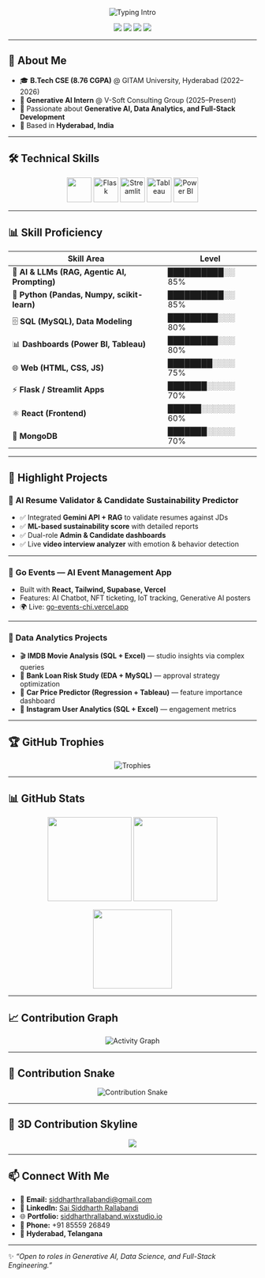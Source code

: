 <!-- HEADER -->
<p align="center">
  <img src="https://readme-typing-svg.herokuapp.com?size=28&duration=3000&pause=600&color=00D8FF&center=true&vCenter=true&width=850&lines=Sai+Siddharth+Rallabandi;Generative+AI+%7C+Data+Science+%7C+Full-Stack+Developer;Building+AI+Agents+%2B+RAG+Apps+%7C+Analytics+Dashboards" alt="Typing Intro"/>
</p>

<p align="center">
  <a href="mailto:siddharthrallabandi@gmail.com"><img src="https://img.shields.io/badge/Email-Contact%20Me-D14836?logo=gmail&logoColor=white"></a>
  <a href="https://www.linkedin.com/in/sai-siddharth-rallabandi-79b486252/"><img src="https://img.shields.io/badge/LinkedIn-Profile-0077B5?logo=linkedin&logoColor=white"></a>
  <a href="https://siddharthrallaband.wixstudio.io/siddharthrallaband-1"><img src="https://img.shields.io/badge/Portfolio-Live%20Site-9cf?logo=vercel&logoColor=black"></a>
  <a href="https://github.com/Siddharth-Rallabandi"><img src="https://img.shields.io/badge/GitHub-@Siddharth--Rallabandi-181717?logo=github"></a>
</p>

---

## 👋 About Me
- 🎓 **B.Tech CSE (8.76 CGPA)** @ GITAM University, Hyderabad (2022–2026)  
- 💼 **Generative AI Intern** @ V-Soft Consulting Group (2025–Present)  
- 🧠 Passionate about **Generative AI, Data Analytics, and Full-Stack Development**  
- 📍 Based in **Hyderabad, India**   

---

## 🛠️ Technical Skills

<p align="center">
  <!-- From skillicons -->
  <img src="https://skillicons.dev/icons?i=python,js,react,mysql,mongodb,html,css" height="50"/>
  
  <!-- Custom icons for unsupported tools -->
  <img src="https://cdn.jsdelivr.net/gh/devicons/devicon/icons/flask/flask-original.svg" height="50" title="Flask"/>
  <img src="https://streamlit.io/images/brand/streamlit-mark-color.png" height="50" title="Streamlit"/>
  <img src="https://cdn.worldvectorlogo.com/logos/tableau-software.svg" height="50" title="Tableau"/>
  <img src="https://cdn.worldvectorlogo.com/logos/power-bi.svg" height="50" title="Power BI"/>
</p>

---

## 📊 Skill Proficiency

| Skill Area | Level |
|------------|-------|
| 🤖 **AI & LLMs (RAG, Agentic AI, Prompting)** | ██████████░░ 85% |
| 🐍 **Python (Pandas, Numpy, scikit-learn)** | ██████████░░ 85% |
| 🗄️ **SQL (MySQL), Data Modeling** | █████████░░░ 80% |
| 📊 **Dashboards (Power BI, Tableau)** | █████████░░░ 80% |
| 🌐 **Web (HTML, CSS, JS)** | ████████░░░░ 75% |
| ⚡ **Flask / Streamlit Apps** | ███████░░░░░ 70% |
| ⚛️ **React (Frontend)** | ██████░░░░░░ 60% |
| 🍃 **MongoDB** | ███████░░░░░ 70% |

---

## 🚀 Highlight Projects

### 🔹 **AI Resume Validator & Candidate Sustainability Predictor**
- ✅ Integrated **Gemini API + RAG** to validate resumes against JDs  
- ✅ **ML-based sustainability score** with detailed reports  
- ✅ Dual-role **Admin & Candidate dashboards**  
- ✅ Live **video interview analyzer** with emotion & behavior detection  

---

### 🔹 **Go Events — AI Event Management App**
- Built with **React, Tailwind, Supabase, Vercel**  
- Features: AI Chatbot, NFT ticketing, IoT tracking, Generative AI posters  
- 🌍 Live: [go-events-chi.vercel.app](https://go-events-chi.vercel.app)

---

### 🔹 **Data Analytics Projects**
- 🎬 **IMDB Movie Analysis (SQL + Excel)** — studio insights via complex queries  
- 🏦 **Bank Loan Risk Study (EDA + MySQL)** — approval strategy optimization  
- 🚗 **Car Price Predictor (Regression + Tableau)** — feature importance dashboard  
- 📱 **Instagram User Analytics (SQL + Excel)** — engagement metrics  

---

## 🏆 GitHub Trophies
<p align="center">
  <img src="https://github-profile-trophy.vercel.app/?username=Siddharth-Rallabandi&theme=algolia&no-frame=true&row=1&column=7" alt="Trophies"/>
</p>

---

## 📊 GitHub Stats

<p align="center">
  <img src="https://github-readme-stats.vercel.app/api?username=Siddharth-Rallabandi&show_icons=true&theme=tokyonight&hide_border=true" height="170"/>
  <img src="https://github-readme-streak-stats.herokuapp.com/?user=Siddharth-Rallabandi&theme=tokyonight&hide_border=true" height="170"/>
</p>

<p align="center">
  <img src="https://github-readme-stats.vercel.app/api/top-langs/?username=Siddharth-Rallabandi&layout=compact&theme=tokyonight&hide_border=true" height="160"/>
</p>

---

## 📈 Contribution Graph
<p align="center">
  <img src="https://github-readme-activity-graph.vercel.app/graph?username=Siddharth-Rallabandi&bg_color=0d1117&color=00e1ff&line=00e1ff&point=ffffff&area=true&hide_border=true" alt="Activity Graph"/>
</p>

---

## 🐍 Contribution Snake
<p align="center">
  <img src="https://raw.githubusercontent.com/Siddharth-Rallabandi/Siddharth-Rallabandi/output/snake.svg" alt="Contribution Snake"/>
</p>

---

## 🌌 3D Contribution Skyline
<p align="center">
  <a href="https://skyline.github.com/Siddharth-Rallabandi">
    <img src="https://img.shields.io/badge/3D%20Skyline-View%20Now-0ea5e9?logo=github&logoColor=white"/>
  </a>
</p>

---

## 📫 Connect With Me
- 📧 **Email:** siddharthrallabandi@gmail.com  
- 💼 **LinkedIn:** [Sai Siddharth Rallabandi](https://www.linkedin.com/in/sai-siddharth-rallabandi-79b486252/)  
- 🌐 **Portfolio:** [siddharthrallaband.wixstudio.io](https://siddharthrallaband.wixstudio.io/siddharthrallaband-1)  
- 📱 **Phone:** +91 85559 26849  
- 📍 **Hyderabad, Telangana**  

---

✨ *“Open to roles in Generative AI, Data Science, and Full-Stack Engineering.”*  
